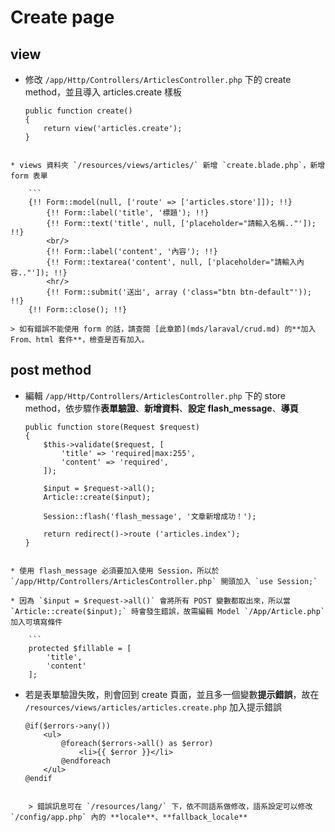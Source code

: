 # Create page

## view
* 修改 `/app/Http/Controllers/ArticlesController.php` 下的 create method，並且導入 articles.create 樣板

	```
    public function create()
    {
        return view('articles.create');
    }
```

* views 資料夾 `/resources/views/articles/` 新增 `create.blade.php`，新增 form 表單

	```
	{!! Form::model(null, ['route' => ['articles.store']]); !!}
		{!! Form::label('title', '標題'); !!}
		{!! Form::text('title', null, ['placeholder="請輸入名稱.."']); !!}
		<br/>
		{!! Form::label('content', '內容'); !!}
		{!! Form::textarea('content', null, ['placeholder="請輸入內容.."']); !!}
		<hr/>
		{!! Form::submit('送出', array ('class="btn btn-default"')); !!}
	{!! Form::close(); !!}
```

	> 如有錯誤不能使用 form 的話，請查閱 [此章節](mds/laraval/crud.md) 的**加入 From、html 套件**，檢查是否有加入。

## post method
* 編輯 `/app/Http/Controllers/ArticlesController.php` 下的 store method，依步驟作**表單驗證**、**新增資料**、**設定 flash_message**、**導頁**

	```
	public function store(Request $request)
	{
		$this->validate($request, [
			'title' => 'required|max:255',
			'content' => 'required',
		]);

		$input = $request->all();
		Article::create($input);

		Session::flash('flash_message', '文章新增成功！');

		return redirect()->route ('articles.index');
	}
```

* 使用 flash_message 必須要加入使用 Session，所以於  `/app/Http/Controllers/ArticlesController.php` 開頭加入 `use Session;`

* 因為 `$input = $request->all()` 會將所有 POST 變數都取出來，所以當 `Article::create($input);` 時會發生錯誤，故需編輯 Model `/App/Article.php` 加入可填寫條件

	```
	protected $fillable = [
		'title',
		'content'
	];
```

* 若是表單驗證失敗，則會回到 create 頁面，並且多一個變數**提示錯誤**，故在 `/resources/views/articles/articles.create.php` 加入提示錯誤

	```
	@if($errors->any())
		<ul>
			@foreach($errors->all() as $error)
				<li>{{ $error }}</li>
			@endforeach
		</ul>
	@endif
```

	> 錯誤訊息可在 `/resources/lang/` 下，依不同語系做修改，語系設定可以修改 `/config/app.php` 內的 **locale**、**fallback_locale**

